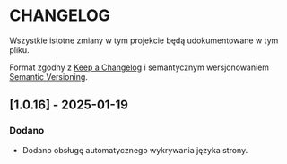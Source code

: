 # CHANGELOG

Wszystkie istotne zmiany w tym projekcie będą udokumentowane w tym pliku.

Format zgodny z [Keep a Changelog](https://keepachangelog.com/) i semantycznym wersjonowaniem [Semantic Versioning](https://semver.org/).


## [1.0.16] - 2025-01-19
### Dodano
- Dodano obsługę automatycznego wykrywania języka strony.

